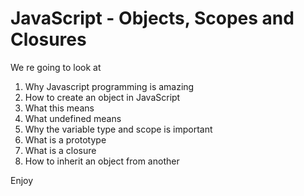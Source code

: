 # JavaScript - Objects, Scopes and Closures

We re going to look at

1. Why Javascript programming is amazing
2. How to create an object in JavaScript
3. What this means
4. What undefined means
5. Why the variable type and scope is important
6. What is a prototype
7. What is a closure
8. How to inherit an object from another

Enjoy